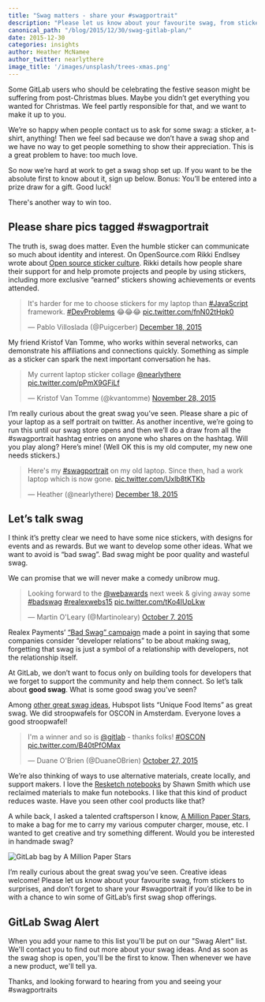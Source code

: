 ```yaml
---
title: "Swag matters - share your #swagportrait"
description: "Please let us know about your favourite swag, from stickers to surprises, and don’t forget to share your #swagportrait."
canonical_path: "/blog/2015/12/30/swag-gitlab-plan/"
date: 2015-12-30
categories: insights
author: Heather McNamee
author_twitter: nearlythere
image_title: '/images/unsplash/trees-xmas.png'
---
```


Some GitLab users who should be celebrating the festive season might be suffering from post-Christmas blues. Maybe you didn’t get everything you wanted for Christmas. We feel partly responsible for that, and we want to make it up to you. 

We’re so happy when people contact us to ask for some swag: a sticker, a t-shirt, anything! Then we feel sad because we don’t have a swag shop and we have no way to get people something to show their appreciation. This is a great problem to have: too much love. 

So now we’re hard at work to get a swag shop set up. If you want to be the absolute first to know about it, sign up below. Bonus: You’ll be entered into a prize draw for a gift. Good luck! 

There's another way to win too.

<!-- more -->

## Please share pics tagged #swagportrait

The truth is, swag does matter. Even the humble sticker can communicate so much about identity and interest. On OpenSource.com Rikki Endlsey wrote about [Open source sticker culture](https://opensource.com/business/15/11/open-source-stickers#culture). Rikki details how people share their support for and help promote projects and people by using stickers, including more exclusive “earned” stickers showing achievements or events attended.

<blockquote class="twitter-tweet" lang="en"><p lang="en" dir="ltr">It&#39;s harder for me to choose stickers for my laptop than <a href="https://twitter.com/hashtag/JavaScript?src=hash">#JavaScript</a> framework. <a href="https://twitter.com/hashtag/DevProblems?src=hash">#DevProblems</a> 😂😂😂 <a href="https://t.co/fnN02tHpk0">pic.twitter.com/fnN02tHpk0</a></p>&mdash; Pablo Villoslada (@Puigcerber) <a href="https://twitter.com/Puigcerber/status/677815759297511424">December 18, 2015</a></blockquote> <script async src="//platform.twitter.com/widgets.js" charset="utf-8"></script>

My friend Kristof Van Tomme, who works within several networks, can demonstrate his affiliations and connections quickly. Something as simple as a sticker can spark the next important conversation he has. 

<blockquote class="twitter-tweet" lang="en"><p lang="en" dir="ltr">My current laptop sticker collage <a href="https://twitter.com/nearlythere">@nearlythere</a> <a href="https://t.co/pPmX9GFiLf">pic.twitter.com/pPmX9GFiLf</a></p>&mdash; Kristof Van Tomme (@kvantomme) <a href="https://twitter.com/kvantomme/status/670630306936979457">November 28, 2015</a></blockquote> <script async src="//platform.twitter.com/widgets.js" charset="utf-8"></script>

I’m really curious about the great swag you’ve seen. Please share a pic of your laptop as a self portrait on twitter. As another incentive, we’re going to run this until our swag store opens and then we’ll do a draw from all the #swagportrait hashtag entries on anyone who shares on the hashtag. Will you play along? Here’s mine! (Well OK this is my old computer, my new one needs stickers.)

<blockquote class="twitter-tweet" lang="en"><p lang="en" dir="ltr">Here&#39;s my <a href="https://twitter.com/hashtag/swagportrait?src=hash">#swagportrait</a> on my old laptop. Since then, had a work laptop which is now gone. <a href="https://t.co/Uxlb8tKTKb">pic.twitter.com/Uxlb8tKTKb</a></p>&mdash; Heather (@nearlythere) <a href="https://twitter.com/nearlythere/status/677821197585940480">December 18, 2015</a></blockquote>
<script async src="//platform.twitter.com/widgets.js" charset="utf-8"></script>

## Let’s talk swag

I think it’s pretty clear we need to have some nice stickers, with designs for events and as rewards. But we want to develop some other ideas. What we want to avoid is “bad swag”. Bad swag might be poor quality and wasteful swag. 

We can promise that we will never make a comedy unibrow mug.

<blockquote class="twitter-tweet" lang="en"><p lang="en" dir="ltr">Looking forward to the <a href="https://twitter.com/webawards">@webawards</a> next week &amp; giving away some <a href="https://twitter.com/hashtag/badswag?src=hash">#badswag</a> <a href="https://twitter.com/hashtag/realexwebs15?src=hash">#realexwebs15</a> <a href="http://t.co/tKo4IUpLkw">pic.twitter.com/tKo4IUpLkw</a></p>&mdash; Martin O&#39;Leary (@Martinoleary) <a href="https://twitter.com/Martinoleary/status/651760858524164096">October 7, 2015</a></blockquote>
<script async src="//platform.twitter.com/widgets.js" charset="utf-8"></script>

Realex Payments’ [“Bad Swag” campaign](https://www.realexpayments.com/bad-swag) made a point in saying that some companies consider “developer relations” to be about making swag, forgetting that swag is just a symbol of a relationship with developers, not the relationship itself. 

At GitLab, we don’t want to focus only on building tools for developers that we forget to support the community and help them connect.  So let’s talk about **good swag**. What is some good swag you've seen? 

Among [other great swag ideas](http://blog.hubspot.com/blog/tabid/6307/bid/33361/Event-Swag-Your-Attendees-Will-Love-and-Loathe.aspx), Hubspot lists “Unique Food Items” as great swag. We did stroopwafels for OSCON in Amsterdam. Everyone loves a good stroopwafel! 

<blockquote class="twitter-tweet" lang="en"><p lang="en" dir="ltr">I&#39;m a winner and so is <a href="https://twitter.com/gitlab">@gitlab</a> - thanks folks! <a href="https://twitter.com/hashtag/OSCON?src=hash">#OSCON</a> <a href="https://t.co/B40tPfOMax">pic.twitter.com/B40tPfOMax</a></p>&mdash; Duane O&#39;Brien (@DuaneOBrien) <a href="https://twitter.com/DuaneOBrien/status/659022203279798272">October 27, 2015</a></blockquote>
<script async src="//platform.twitter.com/widgets.js" charset="utf-8"></script>

We’re also thinking of ways to use alternative materials, create locally, and support makers. I love the [Resketch notebooks](http://resketchbook.com/) by Shawn Smith which use reclaimed materials to make fun notebooks. I like that this kind of product reduces waste. Have you seen other cool products like that?

A while back, I asked a talented craftsperson I know, [A Million Paper Stars](https://www.facebook.com/amillionpaperstars), to make a bag for me to carry my various computer charger, mouse, etc. I wanted to get creative and try something different. Would you be interested in handmade swag?

![GitLab bag by A Million Paper Stars](/images/blogimages/gitlab-bag-amillionpaperstars.png)

I’m really curious about the great swag you’ve seen. Creative ideas welcome! Please let us know about your favourite swag, from stickers to surprises, and don’t forget to share your #swagportrait if you’d like to be in with a chance to win some of GitLab’s first swag shop offerings. 

## GitLab Swag Alert

When you add your name to this list you'll be put on our "Swag Alert" list. We'll contact you to find out more about your swag ideas. And as soon as the swag shop is open, you'll be the first to know. Then whenever we have a new product, we'll tell ya.

<script src="//page.gitlab.com/js/forms2/js/forms2.min.js"></script>
<form id="mktoForm_1125"></form>
<script>MktoForms2.loadForm("//page.gitlab.com", "194-VVC-221", 1125);</script>

Thanks, and looking forward to hearing from you and seeing your #swagportraits

